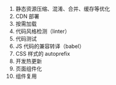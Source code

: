 1. 静态资源压缩、混淆、合并、缓存等优化
2. CDN 部署
3. 按需加载
4. 代码风格检测（linter）
5. 代码测试
6. JS 代码的兼容转译（babel）
7. CSS 样式的 autoprefix
8. 开发热更新
9. 页面组件化
10. 组件复用


